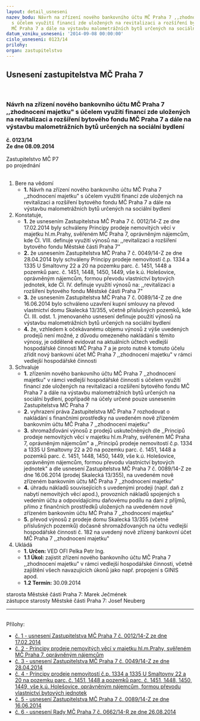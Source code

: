 ```yaml
---
layout: detail_usneseni
nazev_bodu: Návrh na zřízení nového bankovního účtu MČ Praha 7 ,,zhodnocení majetku"
  s účelem využití financí zde uložených na revitalizaci a rozšíření bytového fondu
  MČ Praha 7 a dále na výstavbu malometrážních bytů určených na sociální bydlení
datum_vzniku_usneseni: '2014-09-08 00:00:00'
cislo_usneseni: 0123/14
prilohy: 
organ: zastupitelstvo
---
```

<div id="ucUsn_pList" class="usn">
	<span><h2>Usnesení zastupitelstva MČ Praha 7 </h2>
<br></span><div class="standBody">
<span><h3>Návrh na zřízení nového bankovního účtu MČ Praha 7 ,,zhodnocení majetku" s účelem využití financí zde uložených na revitalizaci a rozšíření bytového fondu MČ Praha 7 a dále na výstavbu malometrážních bytů určených na sociální bydlení</h3></span><div class="center">
		<strong>č. 0123/14</strong><br>
	</div>
<div class="center">
		<strong>Ze dne 08.09.2014</strong><br><br>
	</div>Zastupitelstvo MČ P7<br> po projednání<br><br><ol>
<li>Bere na vědomí<ul><li>
<strong>1.</strong> Návrh na zřízení nového bankovního účtu MČ Praha 7 ,,zhodnocení majetku" s účelem využití financí zde uložených na revitalizaci a rozšíření bytového fondu MČ Praha 7 a dále na výstavbu malometrážních bytů určených na sociální bydlení</li></ul>
</li>
<li>Konstatuje,<ul>
<li>
<strong>1.</strong> že usnesením Zastupitelstva MČ Praha 7 č. 0012/14-Z ze dne 17.02.2014 byly schváleny Principy prodeje nemovitých věcí v majetku hl.m.Prahy, svěřeném  MČ Praha 7, oprávněným nájemcům, kde Čl. VIII. definuje využití výnosů na: ,,revitalizaci a rozšíření bytového fondu Městské části Praha 7"</li>
<li>
<strong>2.</strong> že usnesením Zastupitelstva MČ Praha 7 č. 0049/14-Z ze dne 28.04.2014 byly schváleny Principy prodeje nemovitostí č.p. 1334 a 1335 U Smaltovny 22 a 20 na pozemku parc. č. 1451, 1448 a pozemků parc. č. 1451, 1448, 1450, 1449, vše k.ú. Holešovice, oprávněným nájemcům, formou převodu vlastnictví bytových jednotek, kde Čl. IV. definuje využití výnosů na: ,,revitalizaci a rozšíření bytového fondu Městské části Praha 7"</li>
<li>
<strong>3.</strong> že usnesením Zastupitelstva MČ Praha 7 č. 0089/14-Z ze dne 16.06.2014 bylo schváleno uzavření kupní smlouvy na převod vlastnictví domu Skalecká 13/355, včetně příslušných pozemků, kde Čl. III. odst. 1. jmenovaného usnesení definuje použití výnosů na výstavbu malometrážních bytů určených na sociální bydlení</li>
<li>
<strong>4.</strong> že, vzhledem k očekávanému objemu výnosů z výše uvedených prodejů není možné, z důvodu omezeného nakládání s těmito výnosy, je odděleně evidovat na aktuálních účtech vedlejší hospodářské činnosti MČ Praha 7 a je proto nutné k tomuto účelu zřídit nový bankovní účet MČ Praha 7 ,,zhodnocení majetku" v rámci vedlejší hospodářské činnosti</li>
</ul>
</li>
<li>Schvaluje<ul>
<li>
<strong>1.</strong> zřízením nového bankovního účtu MČ Praha 7 ,,zhodnocení majetku" v rámci vedlejší hospodářské činnosti s účelem využití financí zde uložených na revitalizaci a rozšíření bytového fondu MČ Praha 7 a dále na výstavbu malometrážních bytů určených na sociální bydlení, popřípadě na účely určené pouze usnesením Zastupitelstva MČ Praha 7</li>
<li>
<strong>2.</strong> vyhrazení práva Zastupitelstva MČ Praha 7 rozhodovat o nakládání s finančními prostředky na uvedeném nově zřízeném bankovním účtu MČ Praha 7 ,,zhodnocení majetku"</li>
<li>
<strong>3.</strong> shromažďování výnosů z prodejů uskutečněných dle ,,Principů prodeje nemovitých věcí v majetku hl.m.Prahy, svěřeném MČ Praha 7, oprávněným nájemcům" a ,,Principů prodeje nemovitostí č.p. 1334 a 1335 U Smaltovny 22 a 20 na pozemku parc. č. 1451, 1448 a pozemků parc. č. 1451, 1448, 1450, 1449, vše k.ú. Holešovice, oprávněným nájemcům, formou převodu vlastnictví bytových jednotek" a dle usnesení Zastupitelstva MČ Praha 7 č. 0089/14-Z ze dne 16.06.2014 (prodej Skalecká 13/355), na uvedeném nově zřízeném bankovním účtu MČ Praha 7 ,,zhodnocení majetku"</li>
<li>
<strong>4.</strong> úhradu nákladů souvisejících s uvedenými prodeji (např. daň z nabytí nemovitých věcí apod.), provozních nákladů spojených s vedením účtu a odpovídajícímu daňovému podílu na dani z příjmů, přímo z finančních prostředků uložených na uvedeném nově zřízeném bankovním účtu MČ Praha 7 ,,zhodnocení majetku"</li>
<li>
<strong>5.</strong> převod výnosů z prodeje domu Skalecká 13/355 (včetně příslušných pozemků) dočasně shromažďovaných na účtu vedlejší hospodářské činnosti č. 182 na uvedený nově zřízený bankovní účet MČ Praha 7 ,,zhodnocení majetku"</li>
</ul>
</li>
<li>Ukládá<ul>
<li>
<strong>1. Určen: </strong>VED OFI Pelka Petr Ing.</li>
<li>
<strong>1.1 Úkol: </strong>zajistit zřízení nového bankovního účtu MČ Praha 7 ,,zhodnocení majetku" v rámci vedlejší hospodářské činnosti, včetně zajištění všech navazujících úkonů jako např. propojení s GINIS apod.</li>
<li>
<strong>1.2 Termín: </strong>30.09.2014</li>
</ul>
</li>
</ol>starosta Městské části Praha 7: Marek Ječmének<br>zástupce starosty Městské části Praha 7: Josef Neuberg<hr>
<br>Přílohy: <ul>
<li><a href="/zdroj.aspx?typ=4&amp;id=58099&amp;sh=46074581" target="_blank" title="Soubor (.doc 31 kB)-nové okno">č. 1 - usnesení Zastupitelstva MČ Praha 7 č. 0012/14-Z ze dne 17.02.2014</a></li> <li><a href="/zdroj.aspx?typ=4&amp;id=58100&amp;sh=2069558453" target="_blank" title="Soubor (.doc 159,5 kB)-nové okno">č. 2 - Principy prodeje nemovitých věcí v majetku hl.m.Prahy, svěřeném MČ Praha 7, oprávněným nájemcům</a></li> <li><a href="/zdroj.aspx?typ=4&amp;id=58101&amp;sh=2069659797" target="_blank" title="Soubor (.doc 34 kB)-nové okno">č. 3 - usnesení Zastupitelstva MČ Praha 7 č. 0049/14-Z ze dne 28.04.2014</a></li> <li><a href="/zdroj.aspx?typ=4&amp;id=58102&amp;sh=2069490805" target="_blank" title="Soubor (.doc 88 kB)-nové okno">č. 4 - Principy prodeje nemovitostí č.p. 1334 a 1335 U Smaltovny 22 a 20 na pozemku parc. č. 1451, 1448 a pozemků parc. č. 1451, 1448, 1450, 1449, vše k.ú. Holešovice, oprávněným nájemcům, formou převodu vlastnictví bytových jednotek</a></li> <li><a href="/zdroj.aspx?typ=4&amp;id=58103&amp;sh=2069526613" target="_blank" title="Soubor (.doc 33 kB)-nové okno">č. 5 - usnesení Zastupitelstva MČ Praha 7 č. 0089/14-Z ze dne 16.06.2014</a></li> <li><a href="/zdroj.aspx?typ=4&amp;id=58104&amp;sh=2069423925" target="_blank" title="Soubor (.doc 38 kB)-nové okno">č. 6 - usnesení Rady MČ Praha 7 č. 0662/14-R ze dne 26.08.2014</a></li> </ul>
</div>
</div>